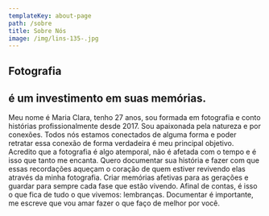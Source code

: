 ```yaml
---
templateKey: about-page
path: /sobre
title: Sobre Nós
image: /img/lins-135-.jpg
---
```

## Fotografia

## é um investimento em suas memórias.

<!--StartFragment-->

Meu nome é Maria Clara, tenho 27 anos, sou formada em fotografia e conto histórias profissionalmente desde 2017. Sou apaixonada pela natureza e por conexões. Todos nós estamos conectados de alguma forma e poder retratar essa conexão de forma verdadeira é meu principal objetivo. Acredito que a fotografia é algo atemporal, não é afetada com o tempo e é isso que tanto me encanta. Quero documentar sua história e fazer com que essas recordações aqueçam o coração de quem estiver revivendo elas através da minha fotografia. Criar memórias afetivas para as gerações e guardar para sempre cada fase que estão vivendo. Afinal de contas, é isso o que fica de tudo o que vivemos: lembranças. Documentar é importante, me escreve que vou amar fazer o que faço de melhor por você.

<!--EndFragment-->